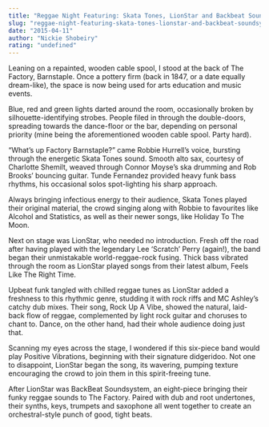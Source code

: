 ```yaml
---
title: "Reggae Night Featuring: Skata Tones, LionStar and Backbeat Soundsystem"
slug: "reggae-night-featuring-skata-tones-lionstar-and-backbeat-soundsystem"
date: "2015-04-11"
author: "Nickie Shobeiry"
rating: "undefined"
---
```


Leaning on a repainted, wooden cable spool, I stood at the back of The Factory, Barnstaple. Once a pottery firm (back in 1847, or a date equally dream-like), the space is now being used for arts education and music events.

Blue, red and green lights darted around the room, occasionally broken by silhouette-identifying strobes. People filed in through the double-doors, spreading towards the dance-floor or the bar, depending on personal priority (mine being the aforementioned wooden cable spool. Party hard).

“What’s up Factory Barnstaple?” came Robbie Hurrell’s voice, bursting through the energetic Skata Tones sound. Smooth alto sax, courtesy of Charlotte Shemilt, weaved through Connor Moyse’s ska drumming and Rob Brooks’ bouncing guitar. Tunde Fernandez provided heavy funk bass rhythms, his occasional solos spot-lighting his sharp approach.

Always bringing infectious energy to their audience, Skata Tones played their original material, the crowd singing along with Robbie to favourites like Alcohol and Statistics, as well as their newer songs, like Holiday To The Moon.

Next on stage was LionStar, who needed no introduction. Fresh off the road after having played with the legendary Lee ‘Scratch’ Perry (again!), the band began their unmistakable world-reggae-rock fusing. Thick bass vibrated through the room as LionStar played songs from their latest album, Feels Like The Right Time.

Upbeat funk tangled with chilled reggae tunes as LionStar added a freshness to this rhythmic genre, studding it with rock riffs and MC Ashley’s catchy dub mixes. Their song, Rock Up A Vibe, showed the natural, laid-back flow of reggae, complemented by light rock guitar and choruses to chant to. Dance, on the other hand, had their whole audience doing just that.

Scanning my eyes across the stage, I wondered if this six-piece band would play Positive Vibrations, beginning with their signature didgeridoo. Not one to disappoint, LionStar began the song, its wavering, pumping texture encouraging the crowd to join them in this spirit-freeing tune.

After LionStar was BackBeat Soundsystem, an eight-piece bringing their funky reggae sounds to The Factory. Paired with dub and root undertones, their synths, keys, trumpets and saxophone all went together to create an orchestral-style punch of good, tight beats.
